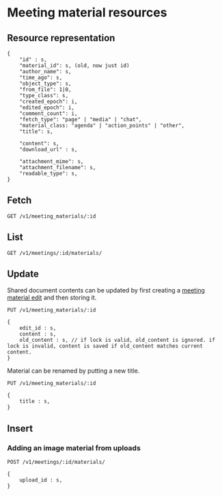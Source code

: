 # Meeting material resources

## Resource representation

    {
        "id" : s,
        "material_id": s, (old, now just id)
        "author_name": s,
        "time_ago": s,
        "object_type": s,
        "from_file": 1|0,
        "type_class": s,
        "created_epoch": i,
        "edited_epoch": i,
        "comment_count": i,
        "fetch_type": "page" | "media" | "chat",
        "material_class: "agenda" | "action_points" | "other",
        "title": s,

        "content": s,
        "download_url" : s,

        "attachment_mime": s,
        "attachment_filename": s,
        "readable_type": s,
    }

## Fetch

    GET /v1/meeting_materials/:id

## List

    GET /v1/meetings/:id/materials/

## Update

Shared document contents can be updated by first creating a [meeting material edit](../meeting_material_edits) and then storing it.

    PUT /v1/meeting_materials/:id

    {
        edit_id : s,
        content : s,
        old_content : s, // if lock is valid, old_content is ignored. if lock is invalid, content is saved if old_content matches current content.
    }

Material can be renamed by putting a new title.

    PUT /v1/meeting_materials/:id

    {
        title : s,
    }



## Insert

### Adding an image material from uploads

    POST /v1/meetings/:id/materials/

    {
        upload_id : s,
    }

